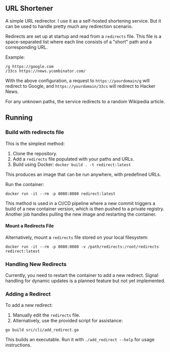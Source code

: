 ## URL Shortener

A simple URL redirector. I use it as a self-hosted shortening service. But it can be used to handle pretty much any redirection scenario. 

Redirects are set up at startup and read from a `redirects` file. This file is a space-separated list where each line consists of a "short" path and a corresponding URL.

Example:

```
/g https://google.com
/33cs https://news.ycombinator.com/
```

With the above configuration, a request to `https://yourdomain/g` will redirect to Google, and `https://yourdomain/33cs` will redirect to Hacker News.

For any unknown paths, the service redirects to a random Wikipedia article.

## Running

### Build with redirects file

This is the simplest method:

1. Clone the repository.
2. Add a `redirects` file populated with your paths and URLs.
3. Build using Docker: `docker build . -t redirect:latest`

This produces an image that can be run anywhere, with predefined URLs.

Run the container:

`docker run -it --rm -p 8080:8080 redirect:latest`

This method is used in a CI/CD pipeline where a new commit triggers a build of a new container version, which is then pushed to a private registry. Another job handles pulling the new image and restarting the container.

#### Mount a Redirects File

Alternatively, mount a `redirects` file stored on your local filesystem:

`docker run -it --rm -p 8080:8080 -v /path/redirects:/root/redirects redirect:latest`


### Handling New Redirects

Currently, you need to restart the container to add a new redirect. Signal handling for dynamic updates is a planned feature but not yet implemented.

### Adding a Redirect

To add a new redirect:

1. Manually edit the `redirects` file.
2. Alternatively, use the provided script for assistance:

`go build src/cli/add_redirect.go`

This builds an executable. Run it with `./add_redirect --help` for usage instructions.